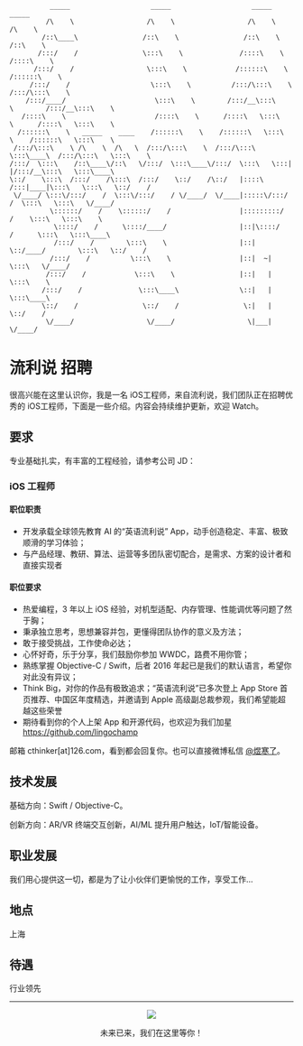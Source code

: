 ```
          _____                    _____                    _____                    _____          
         /\    \                  /\    \                  /\    \                  /\    \         
        /::\____\                /::\    \                /::\    \                /::\    \        
       /:::/    /                \:::\    \              /::::\    \              /::::\    \       
      /:::/    /                  \:::\    \            /::::::\    \            /::::::\    \      
     /:::/    /                    \:::\    \          /:::/\:::\    \          /:::/\:::\    \     
    /:::/____/                      \:::\    \        /:::/__\:::\    \        /:::/__\:::\    \    
   /::::\    \                      /::::\    \      /::::\   \:::\    \      /::::\   \:::\    \   
  /::::::\    \   _____    ____    /::::::\    \    /::::::\   \:::\    \    /::::::\   \:::\    \  
 /:::/\:::\    \ /\    \  /\   \  /:::/\:::\    \  /:::/\:::\   \:::\____\  /:::/\:::\   \:::\    \ 
/:::/  \:::\    /::\____\/::\   \/:::/  \:::\____\/:::/  \:::\   \:::|    |/:::/__\:::\   \:::\____\
\::/    \:::\  /:::/    /\:::\  /:::/    \::/    /\::/   |::::\  /:::|____|\:::\   \:::\   \::/    /
 \/____/ \:::\/:::/    /  \:::\/:::/    / \/____/  \/____|:::::\/:::/    /  \:::\   \:::\   \/____/ 
          \::::::/    /    \::::::/    /                 |:::::::::/    /    \:::\   \:::\    \     
           \::::/    /      \::::/____/                  |::|\::::/    /      \:::\   \:::\____\    
           /:::/    /        \:::\    \                  |::| \::/____/        \:::\   \::/    /    
          /:::/    /          \:::\    \                 |::|  ~|               \:::\   \/____/     
         /:::/    /            \:::\    \                |::|   |                \:::\    \         
        /:::/    /              \:::\____\               \::|   |                 \:::\____\        
        \::/    /                \::/    /                \:|   |                  \::/    /        
         \/____/                  \/____/                  \|___|                   \/____/         
```

# 流利说 招聘

很高兴能在这里认识你，我是一名 iOS工程师，来自流利说，我们团队正在招聘优秀的 iOS工程师，下面是一些介绍。内容会持续维护更新，欢迎 Watch。

## 要求

专业基础扎实，有丰富的工程经验，请参考公司 JD：

### iOS 工程师

#### 职位职责

* 开发承载全球领先教育 AI 的“英语流利说” App，动手创造稳定、丰富、极致顺滑的学习体验；
* 与产品经理、教研、算法、运营等多团队密切配合，是需求、方案的设计者和直接实现者

#### 职位要求

* 热爱编程，3 年以上 iOS 经验，对机型适配、内存管理、性能调优等问题了然于胸；
* 秉承独立思考，思想兼容并包，更懂得团队协作的意义及方法；
* 敢于接受挑战，工作使命必达；
* 心怀好奇，乐于分享，我们鼓励你参加 WWDC，路费不用你管；
* 熟练掌握 Objective-C / Swift，后者 2016 年起已是我们的默认语言，希望你对此没有异议；
* Think Big，对你的作品有极致追求；“英语流利说”已多次登上 App Store 首页推荐、中国区年度精选，并邀请到 Apple 高级副总裁参观，我们希望能超越这些荣誉
* 期待看到你的个人上架 App 和开源代码，也欢迎为我们加星 https://github.com/lingochamp

邮箱 cthinker[at]126.com，看到都会回复你。也可以直接微博私信 [@煜寒了](https://weibo.com/malesa)。

## 技术发展

基础方向：Swift / Objective-C。

创新方向：AR/VR 终端交互创新，AI/ML 提升用户触达，IoT/智能设备。

## 职业发展

我们用心提供这一切，都是为了让小伙伴们更愉悦的工作，享受工作...

## 地点

上海

## 待遇

行业领先

---

<p align="center">
  <img
    src="https://cdn.llscdn.com/faas/frontend/liulishuo.com/images/liulishuo/banner-bg.jpg"
  />
</p>

<p align="center">未来已来，我们在这里等你！</p>
